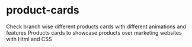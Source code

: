 # product-cards
Check branch wise different products cards with different animations and features
Products cards to showcase products over marketing websites with Html and CSS
